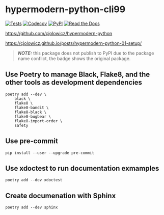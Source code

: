 # hypermodern-python-cli99

[![Tests](https://github.com/cli99/hypermodern-python-cli99/workflows/Tests/badge.svg)](https://github.com/cli99/hypermodern-python-cli99/actions?workflow=Tests)
[![Codecov](https://codecov.io/gh/cli99/hypermodern-python-cli99/branch/master/graph/badge.svg)](https://codecov.io/gh/cli99/hypermodern-python-cli99)
[![PyPI](https://img.shields.io/pypi/v/hypermodern-python-cli99.svg)](https://pypi.org/project/hypermodern-python-cli99/)
[![Read the Docs](https://readthedocs.org/projects/hypermodern-python-cli99/badge/)](https://hypermodern-python-cli99.readthedocs.io/)

https://github.com/cjolowicz/hypermodern-python

https://cjolowicz.github.io/posts/hypermodern-python-01-setup/

> **_NOTE:_** this package does not publish to PyPI due to the package name conflict, the badge shows the original package.

## Use Poetry to manage Black, Flake8, and the other tools as development dependencies

```
poetry add --dev \
    black \
    flake8 \
    flake8-bandit \
    flake8-black \
    flake8-bugbear \
    flake8-import-order \
    safety
```

## Use pre-commit

```
pip install --user --upgrade pre-commit
```

## Use xdoctest to run documentation exmamples

```
poetry add --dev xdoctest
```

## Create documenation with Sphinx

```
poetry add --dev sphinx
```
